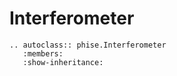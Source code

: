 # Interferometer

```{eval-rst}
.. autoclass:: phise.Interferometer
   :members:
   :show-inheritance:
```